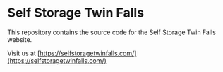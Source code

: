 # Self Storage Twin Falls

This repository contains the source code for the Self Storage Twin Falls website.

Visit us at [https://selfstoragetwinfalls.com/](https://selfstoragetwinfalls.com/)
